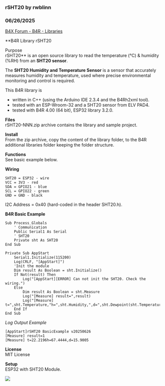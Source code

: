 ### rSHT20 by rwblinn
### 06/26/2025
[B4X Forum - B4R - Libraries](https://www.b4x.com/android/forum/threads/167551/)

**B4R Library rSHT20  
  
Purpose  
rSHT20** is an open source library to read the temperature (°C) & humidity (%RH) from an **SHT20 sensor**.  
  
The **SHT20 Humidity and Temperature Sensor** is a sensor that accurately measures humidity and temperature, used where precise environmental monitoring and control is required.  
  
This B4R library is  

- written in C++ (using the Arduino IDE 2.3.4 and the B4Rh2xml tool).
- tested with an ESP-Wroom-32 and a SHT20 sensor from ELV PAD4.
- tested with B4R 4.00 (64 bit), ESP32 library 3.2.0.

**Files**  
rSHT20-NNN.zip archive contains the library and sample project.  
  
**Install**  
From the zip archive, copy the content of the library folder, to the B4R additional libraries folder keeping the folder structure.  
  
**Functions**  
See basic example below.  
  
**Wiring**  

```B4X
SHT20 = ESP32 - wire  
VCC = 3V3 - red  
SDA = GPIO21 - blue  
SCL = GPIO22 - green  
GND = GND - black
```

  
I2C Address = 0x40 (hard-coded in the header SHT20.h).  
  
**B4R Basic Example**  

```B4X
Sub Process_Globals  
    ' Communication  
    Public Serial1 As Serial  
    ' SHT20  
    Private sht As SHT20  
End Sub  
  
Private Sub AppStart  
    Serial1.Initialize(115200)  
    Log(CRLF, "[AppStart]")  
    'Init the module  
    Dim result As Boolean = sht.Initialize()  
    If Not(result) Then  
        Log("[AppStart][ERROR] Can not init the SHT20. Check the wiring.")  
    Else  
        Dim result As Boolean = sht.Measure  
        Log("[Measure] result=",result)  
        Log("[Measure] t=",sht.Temperature,"h=",sht.Humidity,",d=",sht.Dewpoint(sht.Temperature,sht.Humidity))  
    End If  
End Sub
```

  
  
*Log Output Example*  

```B4X
[AppStart]rSHT20 BasicExample v20250626  
[Measure] result=1  
[Measure] t=22.2196h=67.4444,d=15.9005
```

  
  
**License**  
MIT License  
  
**Setup**  
ESP32 with SHT20 Module.  
  
![](https://www.b4x.com/android/forum/attachments/164947)
